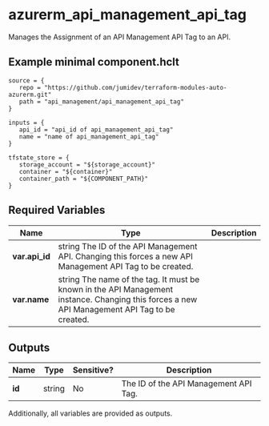 # azurerm_api_management_api_tag

Manages the Assignment of an API Management API Tag to an API.

## Example minimal component.hclt

```hcl
source = {
   repo = "https://github.com/jumidev/terraform-modules-auto-azurerm.git" 
   path = "api_management/api_management_api_tag" 
}

inputs = {
   api_id = "api_id of api_management_api_tag" 
   name = "name of api_management_api_tag" 
}

tfstate_store = {
   storage_account = "${storage_account}" 
   container = "${container}" 
   container_path = "${COMPONENT_PATH}" 
}

```

## Required Variables

| Name | Type |  Description |
| ---- | --------- |  ----------- |
| **var.api_id** | string  The ID of the API Management API. Changing this forces a new API Management API Tag to be created. | 
| **var.name** | string  The name of the tag. It must be known in the API Management instance. Changing this forces a new API Management API Tag to be created. | 



## Outputs

| Name | Type | Sensitive? | Description |
| ---- | ---- | --------- | --------- |
| **id** | string | No  | The ID of the API Management API Tag. | 

Additionally, all variables are provided as outputs.
